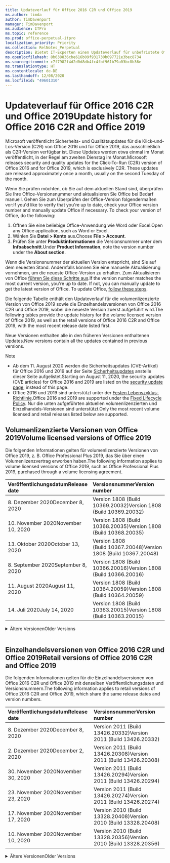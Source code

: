 ```yaml
---
title: Updateverlauf für Office 2016 C2R und Office 2019
ms.author: timda
author: TimDavenport
manager: TimDavenport
ms.audience: ITPro
ms.topic: reference
ms.prod: office-perpetual-itpro
localization_priority: Priority
ms.collection: RelNotes_Perpetual
description: Bietet IT-Experten einen Updateverlauf für unbefristete Office 2016- und 2019-Versionen, die Klick-und-Los (C2R) verwenden.
ms.openlocfilehash: 8b638836cbe616b09f931730b097721e3bec8734
ms.sourcegitcommit: c7f7982f4d2d0d8db4fc4fbf961b79a03bc8b36e
ms.translationtype: HT
ms.contentlocale: de-DE
ms.lasthandoff: 12/08/2020
ms.locfileid: "49601310"
---
```

# <a name="update-history-for-office-2016-c2r-and-office-2019"></a><span data-ttu-id="db599-103">Updateverlauf für Office 2016 C2R und Office 2019</span><span class="sxs-lookup"><span data-stu-id="db599-103">Update history for Office 2016 C2R and Office 2019</span></span>

<span data-ttu-id="db599-p101">Microsoft veröffentlicht Sicherheits- und Qualitätsupdates für die Klick-und-Los-Version (C2R) von Office 2016 und für Office 2019, das ausschließlich als C2R-Version verfügbar ist. Diese Updates werden etwa einmal im Monat veröffentlicht, in der Regel am zweiten Dienstag im Monat.</span><span class="sxs-lookup"><span data-stu-id="db599-p101">Microsoft releases security and quality updates for the Click-To-Run (C2R) version of Office 2016 and for Office 2019, which is exclusively C2R. These updates are released approximately once a month, usually on the second Tuesday of the month.</span></span>

<span data-ttu-id="db599-p102">Wenn Sie prüfen möchten, ob Sie auf dem aktuellen Stand sind, überprüfen Sie Ihre Office-Versionsnummer und aktualisieren Sie Office bei Bedarf manuell. Gehen Sie zum Überprüfen der Office-Version folgendermaßen vor:</span><span class="sxs-lookup"><span data-stu-id="db599-p102">If you'd like to verify that you're up to date, check your Office version number and manually update Office if necessary. To check your version of Office, do the following:</span></span>

  1.    <span data-ttu-id="db599-108">Öffnen Sie eine beliebige Office-Anwendung wie Word oder Excel.</span><span class="sxs-lookup"><span data-stu-id="db599-108">Open any Office application, such as Word or Excel.</span></span>
  2.    <span data-ttu-id="db599-109">Wählen Sie **Datei > Konto** aus.</span><span class="sxs-lookup"><span data-stu-id="db599-109">Choose **File > Account**.</span></span>
  3.    <span data-ttu-id="db599-110">Prüfen Sie unter **Produktinformationen** die Versionsnummer unter dem **Infoabschnitt**.</span><span class="sxs-lookup"><span data-stu-id="db599-110">Under **Product Information**, note the version number under the **About section**.</span></span>

<span data-ttu-id="db599-p103">Wenn die Versionsnummer der aktuellen Version entspricht, sind Sie auf dem neuesten Stand. Andernfalls können Sie eine manuelle Aktualisierung vornehmen, um die neueste Office-Version zu erhalten. Zum Aktualisieren von Office [führen Sie diese Schritte aus](https://support.office.com/article/2ab296f3-7f03-43a2-8e50-46de917611c5).</span><span class="sxs-lookup"><span data-stu-id="db599-p103">If the version number matches the most current version, you're up to date. If not, you can manually update to get the latest version of Office. To update Office, [follow these steps](https://support.office.com/article/2ab296f3-7f03-43a2-8e50-46de917611c5).</span></span>


<span data-ttu-id="db599-114">Die folgende Tabelle enthält den Updateverlauf für die volumenlizenzierte Version von Office 2019 sowie die Einzelhandelsversionen von Office 2016 C2R und Office 2019, wobei die neueste Version zuerst aufgeführt wird.</span><span class="sxs-lookup"><span data-stu-id="db599-114">The following tables provide the update history for the volume licensed version of Office 2019, as well as the retail versions of Office 2016 C2R and Office 2019, with the most recent release date listed first.</span></span>

<span data-ttu-id="db599-115">Neue Versionen enthalten alle in den früheren Versionen enthaltenen Updates.</span><span class="sxs-lookup"><span data-stu-id="db599-115">New versions contain all the updates contained in previous versions.</span></span>


 > [!NOTE]
> - <span data-ttu-id="db599-116">Ab dem 11. August 2020 werden die Sicherheitsupdates (CVE-Artikel) für Office 2016 und 2019 auf der Seite [Sicherheitsupdates](https://docs.microsoft.com/officeupdates/microsoft365-apps-security-updates) anstelle dieser Seite aufgelistet.</span><span class="sxs-lookup"><span data-stu-id="db599-116">Starting on August 11, 2020, the security updates (CVE articles) for Office 2016 and 2019 are listed on the [security update page](https://docs.microsoft.com/officeupdates/microsoft365-apps-security-updates), instead of this page.</span></span> 
> - <span data-ttu-id="db599-117">Office 2016 und 2019 sind unterstützt unter der [Festen Lebenszyklus-Richtlinie](https://docs.microsoft.com/lifecycle/policies/fixed).</span><span class="sxs-lookup"><span data-stu-id="db599-117">Office 2016 and 2019 are supported under the [Fixed Lifecycle Policy](https://docs.microsoft.com/lifecycle/policies/fixed).</span></span> <span data-ttu-id="db599-118">Nur die unten aufgeführten aktuellen volumenlizenzierten und Einzelhandels-Versionen sind unterstützt.</span><span class="sxs-lookup"><span data-stu-id="db599-118">Only the most recent volume licensed and retail releases listed below are supported.</span></span>


## <a name="volume-licensed-versions-of-office-2019"></a><span data-ttu-id="db599-119">Volumenlizenzierte Versionen von Office 2019</span><span class="sxs-lookup"><span data-stu-id="db599-119">Volume licensed versions of Office 2019</span></span>
<span data-ttu-id="db599-120">Die folgenden Informationen gelten für volumenlizenzierte Versionen von Office 2019, z. B. Office Professional Plus 2019, das Sie über einen Volumenlizenzvertrag erworben haben.</span><span class="sxs-lookup"><span data-stu-id="db599-120">The following information applies to volume licensed versions of Office 2019, such as Office Professional Plus 2019, purchased through a volume licensing agreement.</span></span>

[//]: # (NICHT ENTFERNEN VL TABELLE START)


|<span data-ttu-id="db599-122">**Veröffentlichungsdatum**</span><span class="sxs-lookup"><span data-stu-id="db599-122">**Release date**</span></span>|<span data-ttu-id="db599-123">**Versionsnummer**</span><span class="sxs-lookup"><span data-stu-id="db599-123">**Version number**</span></span>|
|:-----|:-----|
|<span data-ttu-id="db599-124">8. Dezember 2020</span><span class="sxs-lookup"><span data-stu-id="db599-124">December 8, 2020</span></span>|<span data-ttu-id="db599-125">Version 1808 (Build 10369.20032)</span><span class="sxs-lookup"><span data-stu-id="db599-125">Version 1808 (Build 10369.20032)</span></span>|
|<span data-ttu-id="db599-126">10. November 2020</span><span class="sxs-lookup"><span data-stu-id="db599-126">November 10, 2020</span></span>|<span data-ttu-id="db599-127">Version 1808 (Build 10368.20035)</span><span class="sxs-lookup"><span data-stu-id="db599-127">Version 1808 (Build 10368.20035)</span></span>|
|<span data-ttu-id="db599-128">13. Oktober 2020</span><span class="sxs-lookup"><span data-stu-id="db599-128">October 13, 2020</span></span>|<span data-ttu-id="db599-129">Version 1808 (Build 10367.20048)</span><span class="sxs-lookup"><span data-stu-id="db599-129">Version 1808 (Build 10367.20048)</span></span>|
|<span data-ttu-id="db599-130">8. September 2020</span><span class="sxs-lookup"><span data-stu-id="db599-130">September 8, 2020</span></span>|<span data-ttu-id="db599-131">Version 1808 (Build 10366.20016)</span><span class="sxs-lookup"><span data-stu-id="db599-131">Version 1808 (Build 10366.20016)</span></span>|
|<span data-ttu-id="db599-132">11. August 2020</span><span class="sxs-lookup"><span data-stu-id="db599-132">August 11, 2020</span></span>|<span data-ttu-id="db599-133">Version 1808 (Build 10364.20059)</span><span class="sxs-lookup"><span data-stu-id="db599-133">Version 1808 (Build 10364.20059)</span></span>|
|<span data-ttu-id="db599-134">14. Juli 2020</span><span class="sxs-lookup"><span data-stu-id="db599-134">July 14, 2020</span></span>   |<span data-ttu-id="db599-135">Version 1808 (Build 10363.20015)</span><span class="sxs-lookup"><span data-stu-id="db599-135">Version 1808 (Build 10363.20015)</span></span>  |


[//]: # (NICHT ENTFERNEN VL TABELLE ENDE)

<details>
<summary><span data-ttu-id="db599-137">Ältere Versionen</span><span class="sxs-lookup"><span data-stu-id="db599-137">Older Versions</span></span></summary>
 

[//]: # (NICHT ENTFERNEN VL ALTE TABELLE START)


|<span data-ttu-id="db599-139">**Veröffentlichungsdatum**</span><span class="sxs-lookup"><span data-stu-id="db599-139">**Release date**</span></span>|<span data-ttu-id="db599-140">**Versionsnummer**</span><span class="sxs-lookup"><span data-stu-id="db599-140">**Version number**</span></span>|
|:-----|:-----|
|<span data-ttu-id="db599-141">9. Juni 2020</span><span class="sxs-lookup"><span data-stu-id="db599-141">June 9, 2020</span></span>   |<span data-ttu-id="db599-142">Version 1808 (Build 10361.20002)</span><span class="sxs-lookup"><span data-stu-id="db599-142">Version 1808 (Build 10361.20002)</span></span>  |
|<span data-ttu-id="db599-143">12. Mai 2020</span><span class="sxs-lookup"><span data-stu-id="db599-143">May 12, 2020</span></span>   |<span data-ttu-id="db599-144">Version 1808 (Build 10359.20023)</span><span class="sxs-lookup"><span data-stu-id="db599-144">Version 1808 (Build 10359.20023)</span></span>  |
|<span data-ttu-id="db599-145">14. April 2020</span><span class="sxs-lookup"><span data-stu-id="db599-145">April 14, 2020</span></span>   |<span data-ttu-id="db599-146">Version 1808 (Build 10358.20061)</span><span class="sxs-lookup"><span data-stu-id="db599-146">Version 1808 (Build 10358.20061)</span></span>  |
|<span data-ttu-id="db599-147">10. März 2020</span><span class="sxs-lookup"><span data-stu-id="db599-147">March 10, 2020</span></span>   |<span data-ttu-id="db599-148">Version 1808 (Build 10357.20081)</span><span class="sxs-lookup"><span data-stu-id="db599-148">Version 1808 (Build 10357.20081)</span></span>  |
|<span data-ttu-id="db599-149">11. Februar 2020</span><span class="sxs-lookup"><span data-stu-id="db599-149">February 11, 2020</span></span>   |<span data-ttu-id="db599-150">Version 1808 (Build 10356.20006)</span><span class="sxs-lookup"><span data-stu-id="db599-150">Version 1808 (Build 10356.20006)</span></span>  |


[//]: # (NICHT ENTFERNEN VL ALTE TABELLE ENDE)

</details>


<br/>

## <a name="retail-versions-of-office-2016-c2r-and-office-2019"></a><span data-ttu-id="db599-152">Einzelhandelsversionen von Office 2016 C2R und Office 2019</span><span class="sxs-lookup"><span data-stu-id="db599-152">Retail versions of Office 2016 C2R and Office 2019</span></span>
<span data-ttu-id="db599-153">Die folgenden Informationen gelten für die Einzelhandelsversionen von Office 2016 C2R und Office 2019 mit denselben Veröffentlichungsdaten und Versionsnummern.</span><span class="sxs-lookup"><span data-stu-id="db599-153">The following information applies to retail versions of Office 2016 C2R and Office 2019, which share the same release dates and version numbers.</span></span>

[//]: # (NICHT ENTFERNEN EINZELHANDEL TABELLE START)


|<span data-ttu-id="db599-155">**Veröffentlichungsdatum**</span><span class="sxs-lookup"><span data-stu-id="db599-155">**Release date**</span></span>|<span data-ttu-id="db599-156">**Versionsnummer**</span><span class="sxs-lookup"><span data-stu-id="db599-156">**Version number**</span></span>|
|:-----|:-----|
|<span data-ttu-id="db599-157">8. Dezember 2020</span><span class="sxs-lookup"><span data-stu-id="db599-157">December 8, 2020</span></span>|<span data-ttu-id="db599-158">Version 2011 (Build 13426.20332)</span><span class="sxs-lookup"><span data-stu-id="db599-158">Version 2011 (Build 13426.20332)</span></span>|
|<span data-ttu-id="db599-159">2. Dezember 2020</span><span class="sxs-lookup"><span data-stu-id="db599-159">December 2, 2020</span></span>|<span data-ttu-id="db599-160">Version 2011 (Build 13426.20308)</span><span class="sxs-lookup"><span data-stu-id="db599-160">Version 2011 (Build 13426.20308)</span></span>|
|<span data-ttu-id="db599-161">30. November 2020</span><span class="sxs-lookup"><span data-stu-id="db599-161">November 30, 2020</span></span>|<span data-ttu-id="db599-162">Version 2011 (Build 13426.20294)</span><span class="sxs-lookup"><span data-stu-id="db599-162">Version 2011 (Build 13426.20294)</span></span>|
|<span data-ttu-id="db599-163">23. November 2020</span><span class="sxs-lookup"><span data-stu-id="db599-163">November 23, 2020</span></span>|<span data-ttu-id="db599-164">Version 2011 (Build 13426.20274)</span><span class="sxs-lookup"><span data-stu-id="db599-164">Version 2011 (Build 13426.20274)</span></span>|
|<span data-ttu-id="db599-165">17. November 2020</span><span class="sxs-lookup"><span data-stu-id="db599-165">November 17, 2020</span></span>|<span data-ttu-id="db599-166">Version 2010 (Build 13328.20408)</span><span class="sxs-lookup"><span data-stu-id="db599-166">Version 2010 (Build 13328.20408)</span></span>|
|<span data-ttu-id="db599-167">10. November 2020</span><span class="sxs-lookup"><span data-stu-id="db599-167">November 10, 2020</span></span>|<span data-ttu-id="db599-168">Version 2010 (Build 13328.20356)</span><span class="sxs-lookup"><span data-stu-id="db599-168">Version 2010 (Build 13328.20356)</span></span>|


[//]: # (NICHT ENTFERNEN EINZELHANDEL TABELLE ENDE)

<details>
<summary><span data-ttu-id="db599-170">Ältere Versionen</span><span class="sxs-lookup"><span data-stu-id="db599-170">Older Versions</span></span></summary>
 

[//]: # (NICHT ENTFERNEN EINZELHANDEL ALTE TABELLE START)


|<span data-ttu-id="db599-172">**Veröffentlichungsdatum**</span><span class="sxs-lookup"><span data-stu-id="db599-172">**Release date**</span></span>|<span data-ttu-id="db599-173">**Versionsnummer**</span><span class="sxs-lookup"><span data-stu-id="db599-173">**Version number**</span></span>|
|:-----|:-----|
|<span data-ttu-id="db599-174">27. Oktober 2020</span><span class="sxs-lookup"><span data-stu-id="db599-174">October 27, 2020</span></span>|<span data-ttu-id="db599-175">Version 2010 (Build 13328.20292)</span><span class="sxs-lookup"><span data-stu-id="db599-175">Version 2010 (Build 13328.20292)</span></span>|
|<span data-ttu-id="db599-176">21. Oktober 2020</span><span class="sxs-lookup"><span data-stu-id="db599-176">October 21, 2020</span></span>|<span data-ttu-id="db599-177">Version 2009 (Build 13231.20418)</span><span class="sxs-lookup"><span data-stu-id="db599-177">Version 2009 (Build 13231.20418)</span></span>|
|<span data-ttu-id="db599-178">13. Oktober 2020</span><span class="sxs-lookup"><span data-stu-id="db599-178">October 13, 2020</span></span>|<span data-ttu-id="db599-179">Version 2009 (Build 13231.20390)</span><span class="sxs-lookup"><span data-stu-id="db599-179">Version 2009 (Build 13231.20390)</span></span>|
|<span data-ttu-id="db599-180">8. Oktober 2020</span><span class="sxs-lookup"><span data-stu-id="db599-180">October 8, 2020</span></span>|<span data-ttu-id="db599-181">Version 2009 (Build 13231.20368)</span><span class="sxs-lookup"><span data-stu-id="db599-181">Version 2009 (Build 13231.20368)</span></span>|
|<span data-ttu-id="db599-182">28. September 2020</span><span class="sxs-lookup"><span data-stu-id="db599-182">September 28, 2020</span></span>|<span data-ttu-id="db599-183">Version 2009 (Build 13231.20262)</span><span class="sxs-lookup"><span data-stu-id="db599-183">Version 2009 (Build 13231.20262)</span></span>|
|<span data-ttu-id="db599-184">22. September 2020</span><span class="sxs-lookup"><span data-stu-id="db599-184">September 22, 2020</span></span>|<span data-ttu-id="db599-185">Version 2008 (Build 13127.20508)</span><span class="sxs-lookup"><span data-stu-id="db599-185">Version 2008 (Build 13127.20508)</span></span>|
|<span data-ttu-id="db599-186">9. September 2020</span><span class="sxs-lookup"><span data-stu-id="db599-186">September 9, 2020</span></span>|<span data-ttu-id="db599-187">Version 2008 (Build 13127.20408)</span><span class="sxs-lookup"><span data-stu-id="db599-187">Version 2008 (Build 13127.20408)</span></span>|
|<span data-ttu-id="db599-188">31. August 2020</span><span class="sxs-lookup"><span data-stu-id="db599-188">August 31, 2020</span></span>|<span data-ttu-id="db599-189">Version 2008 (Build 13127.20296)</span><span class="sxs-lookup"><span data-stu-id="db599-189">Version 2008 (Build 13127.20296)</span></span>|
|<span data-ttu-id="db599-190">25. August 2020</span><span class="sxs-lookup"><span data-stu-id="db599-190">August 25, 2020</span></span>|<span data-ttu-id="db599-191">Version 2007 (Build 13029.20460)</span><span class="sxs-lookup"><span data-stu-id="db599-191">Version 2007 (Build 13029.20460)</span></span>|
|<span data-ttu-id="db599-192">11. August 2020</span><span class="sxs-lookup"><span data-stu-id="db599-192">August 11, 2020</span></span>|<span data-ttu-id="db599-193">Version 2007 (Build 13029.20344)</span><span class="sxs-lookup"><span data-stu-id="db599-193">Version 2007 (Build 13029.20344)</span></span>|
|<span data-ttu-id="db599-194">30. Juli 2020</span><span class="sxs-lookup"><span data-stu-id="db599-194">July 30, 2020</span></span>|<span data-ttu-id="db599-195">Version 2007 (Build 13029.20308)</span><span class="sxs-lookup"><span data-stu-id="db599-195">Version 2007 (Build 13029.20308)</span></span>  |
|<span data-ttu-id="db599-196">28. Juli 2020</span><span class="sxs-lookup"><span data-stu-id="db599-196">July 28, 2020</span></span>|<span data-ttu-id="db599-197">Version 2006 (Build 13001.20498)</span><span class="sxs-lookup"><span data-stu-id="db599-197">Version 2006 (Build 13001.20498)</span></span>  |
|<span data-ttu-id="db599-198">14. Juli 2020</span><span class="sxs-lookup"><span data-stu-id="db599-198">July 14, 2020</span></span>|<span data-ttu-id="db599-199">Version 2006 (Build 13001.20384)</span><span class="sxs-lookup"><span data-stu-id="db599-199">Version 2006 (Build 13001.20384)</span></span>  |
|<span data-ttu-id="db599-200">30. Juni 2020</span><span class="sxs-lookup"><span data-stu-id="db599-200">June 30, 2020</span></span>|<span data-ttu-id="db599-201">Version 2006 (Build 13001.20266)</span><span class="sxs-lookup"><span data-stu-id="db599-201">Version 2006 (Build 13001.20266)</span></span>  |
|<span data-ttu-id="db599-202">24. Juni 2020</span><span class="sxs-lookup"><span data-stu-id="db599-202">June 24, 2020</span></span>|<span data-ttu-id="db599-203">Version 2005 (Build 12827.20470)</span><span class="sxs-lookup"><span data-stu-id="db599-203">Version 2005 (Build 12827.20470)</span></span>  |
|<span data-ttu-id="db599-204">9. Juni 2020</span><span class="sxs-lookup"><span data-stu-id="db599-204">June 9, 2020</span></span>|<span data-ttu-id="db599-205">Version 2005 (Build 12827.20336)</span><span class="sxs-lookup"><span data-stu-id="db599-205">Version 2005 (Build 12827.20336)</span></span>  |
|<span data-ttu-id="db599-206">2. Juni 2020</span><span class="sxs-lookup"><span data-stu-id="db599-206">June 2, 2020</span></span>|<span data-ttu-id="db599-207">Version 2005 (Build 12827.20268)</span><span class="sxs-lookup"><span data-stu-id="db599-207">Version 2005 (Build 12827.20268)</span></span>  |
|<span data-ttu-id="db599-208">21. Mai 2020</span><span class="sxs-lookup"><span data-stu-id="db599-208">May 21, 2020</span></span>|<span data-ttu-id="db599-209">Version 2004 (Build 12730.20352)</span><span class="sxs-lookup"><span data-stu-id="db599-209">Version 2004 (Build 12730.20352)</span></span>  |
|<span data-ttu-id="db599-210">12. Mai 2020</span><span class="sxs-lookup"><span data-stu-id="db599-210">May 12, 2020</span></span>|<span data-ttu-id="db599-211">Version 2004 (Build 12730.20270)</span><span class="sxs-lookup"><span data-stu-id="db599-211">Version 2004 (Build 12730.20270)</span></span>  |
|<span data-ttu-id="db599-212">4. Mai 2020</span><span class="sxs-lookup"><span data-stu-id="db599-212">May 4, 2020</span></span>|<span data-ttu-id="db599-213">Version 2004 (Build 12730.20250)</span><span class="sxs-lookup"><span data-stu-id="db599-213">Version 2004 (Build 12730.20250)</span></span>  |
|<span data-ttu-id="db599-214">29. April 2020</span><span class="sxs-lookup"><span data-stu-id="db599-214">April 29, 2020</span></span>|<span data-ttu-id="db599-215">Version 2004 (Build 12730.20236)</span><span class="sxs-lookup"><span data-stu-id="db599-215">Version 2004 (Build 12730.20236)</span></span>  |
|<span data-ttu-id="db599-216">15. April 2020</span><span class="sxs-lookup"><span data-stu-id="db599-216">April 15, 2020</span></span>|<span data-ttu-id="db599-217">Version 2003 (Build 12624.20466)</span><span class="sxs-lookup"><span data-stu-id="db599-217">Version 2003 (Build 12624.20466)</span></span>  |
|<span data-ttu-id="db599-218">14. April 2020</span><span class="sxs-lookup"><span data-stu-id="db599-218">April 14, 2020</span></span>|<span data-ttu-id="db599-219">Version 2003 (Build 12624.20442)</span><span class="sxs-lookup"><span data-stu-id="db599-219">Version 2003 (Build 12624.20442)</span></span>  |
|<span data-ttu-id="db599-220">31. März 2020</span><span class="sxs-lookup"><span data-stu-id="db599-220">March 31, 2020</span></span>|<span data-ttu-id="db599-221">Version 2003 (Build 12624.20382)</span><span class="sxs-lookup"><span data-stu-id="db599-221">Version 2003 (Build 12624.20382)</span></span>  |
|<span data-ttu-id="db599-222">25. März 2020</span><span class="sxs-lookup"><span data-stu-id="db599-222">March 25, 2020</span></span>|<span data-ttu-id="db599-223">Version 2003 (Build 12624.20320)</span><span class="sxs-lookup"><span data-stu-id="db599-223">Version 2003 (Build 12624.20320)</span></span>  |
|<span data-ttu-id="db599-224">10. März 2020</span><span class="sxs-lookup"><span data-stu-id="db599-224">March 10, 2020</span></span>|<span data-ttu-id="db599-225">Version 2002 (Build 12527.20278)</span><span class="sxs-lookup"><span data-stu-id="db599-225">Version 2002 (Build 12527.20278)</span></span>  |
|<span data-ttu-id="db599-226">1. März 2020</span><span class="sxs-lookup"><span data-stu-id="db599-226">March 1, 2020</span></span>   |<span data-ttu-id="db599-227">Version 2002 (Build 12527.20242)</span><span class="sxs-lookup"><span data-stu-id="db599-227">Version 2002 (Build 12527.20242)</span></span>  |


[//]: # (NICHT ENTFERNEN EINZELHANDEL ALTE TABELLE ENDE)


</details>






